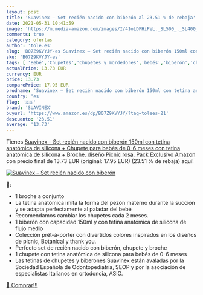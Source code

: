 ```yaml
---
layout: post
title: 'Suavinex – Set recién nacido con biberón al 23.51 % de rebaja'
date: 2021-05-31 10:41:59
image: 'https://m.media-amazon.com/images/I/41oLDFHiPeL._SL500_._SL400_.jpg'
comments: true
category: ofertas
author: 'tole.es'
slug: 'B07Z9KVYJY-es Suavinex – Set recién nacido con biberón 150ml con tetina...'
sku: 'B07Z9KVYJY-es'
tags: [ 'Bebé','Chupetes','Chupetes y mordedores','bebés','biberón','chupete','suavinex', ]
actualPrice: 13.73 EUR
currency: EUR
price: 13.73
comparePrice: 17.95 EUR
prodname: 'Suavinex – Set recién nacido con biberón 150ml con tetina anatómica de silicona + Chupete para bebés de 0-6 meses con tetina anatómica de silicona + Broche. diseño Picnic rosa. Pack Exclusivo Amazon'
country: 'es'
flag: '🇪🇸'
brand: 'SUAVINEX'
buyurl: 'https://www.amazon.es/dp/B07Z9KVYJY/?tag=tolees-21'
descuento: '23.51'
average: '13.73'
---
```


Tienes [Suavinex – Set recién nacido con biberón 150ml con tetina anatómica de silicona + Chupete para bebés de 0-6 meses con tetina anatómica de silicona + Broche. diseño Picnic rosa. Pack Exclusivo Amazon](https://www.amazon.es/dp/B07Z9KVYJY/?tag=tolees-21) con precio final de  13.73 EUR (original: 17.95 EUR) (23.51 %  de rebaja) aqui!

[![Suavinex – Set recién nacido con biberón](https://m.media-amazon.com/images/I/41oLDFHiPeL._SL500_._SL400_.jpg)](https://www.amazon.es/dp/B07Z9KVYJY/?tag=tolees-21)

🔎:

- 1 broche a conjunto
- La tetina anatómica imita la forma del pezón materno durante la succión y se adapta perfectamente al paladar del bebé
- Recomendamos cambiar los chupetes cada 2 meses.
- 1 biberón con capacidad 150ml y con tetina anatómica de silicona de flujo medio
- Colección prêt-à-porter con divertidos colores inspirados en los diseños de picnic, Botanical y thank you.
- Perfecto set de recién nacido con biberón, chupete y broche
- 1 chupete con tetina anatómica de silicona para bebés de 0-6 meses
- Las tetinas de chupetes y biberones Suavinex están avaladas por la Sociedad Española de Odontopediatría, SEOP y por la asociación de especialistas Italianos en ortodoncia, ASIO.

[🛒 Comprar!!!](https://www.amazon.es/dp/B07Z9KVYJY/?tag=tolees-21)
